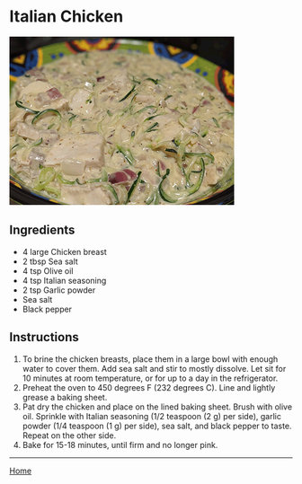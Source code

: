 # Italian Chicken

![](../Sauce/Images/AlfredoSauce.gif)

## Ingredients
- 4 large Chicken breast
- 2 tbsp Sea salt
- 4 tsp Olive oil
- 4 tsp Italian seasoning
- 2 tsp Garlic powder
- Sea salt
- Black pepper

## Instructions
1. To brine the chicken breasts, place them in a large bowl with enough water to cover them. Add sea salt and stir to mostly dissolve. Let sit for 10 minutes at room temperature, or for up to a day in the refrigerator.
1. Preheat the oven to 450 degrees F (232 degrees C). Line and lightly grease a baking sheet.
1. Pat dry the chicken and place on the lined baking sheet. Brush with olive oil. Sprinkle with Italian seasoning (1/2 teaspoon (2 g) per side), garlic powder (1/4  teaspoon (1 g) per side), sea salt, and black pepper to taste. Repeat on the other side.
1. Bake for 15-18 minutes, until firm and no longer pink.


---
[Home](../)